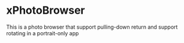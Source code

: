 # xPhotoBrowser
This  is a photo browser that support pulling-down return and support rotating in a portrait-only app
